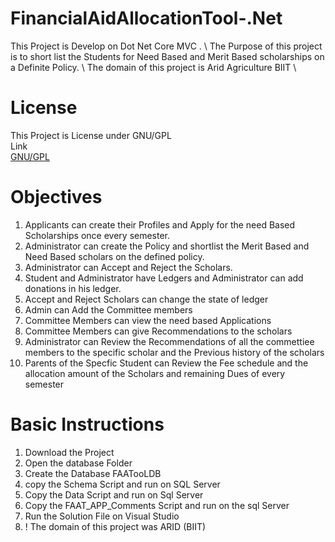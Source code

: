 # FinancialAidAllocationTool-.Net

This Project is Develop on Dot Net Core MVC . \ 
The Purpose of this project is to short list the Students for Need Based and Merit Based scholarships on a Definite Policy. \ 
The domain of this project is Arid Agriculture BIIT \

# License
This Project is License under GNU/GPL \
Link\
[GNU/GPL](https://www.gnu.org/licenses/gpl-3.0.en.html)

# Objectives
1. Applicants can create their Profiles and Apply for the need Based Scholarships once every semester.
2. Administrator can create the Policy and shortlist the Merit Based and Need Based scholars on the defined policy.
3. Administrator can Accept and Reject the Scholars.
4. Student and Administrator have Ledgers and Administrator can add donations in his ledger.
5. Accept and Reject Scholars can change the state of ledger
6. Admin can Add the Committee members
7. Committee Members can view the need based Applications 
8. Committee Members can give Recommendations to the scholars
9. Administrator can Review the Recommendations of all the commettiee members to the specific scholar and the Previous history of the scholars
10. Parents of the Specfic Student can Review the Fee schedule and the allocation amount of the Scholars and remaining Dues of every semester

# Basic Instructions
1. Download the Project
2. Open the database Folder
3. Create the Database FAATooLDB 
4. copy the Schema Script and run on SQL Server 
5. Copy the Data Script and run on Sql Server 
6. Copy the FAAT_APP_Comments Script and run on the sql Server
7. Run the Solution File on Visual Studio 
8. ! The domain of this project was ARID (BIIT)



